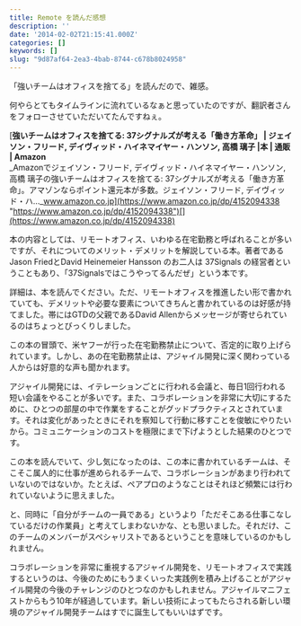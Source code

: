```yaml
---
title: Remote を読んだ感想
description: ''
date: '2014-02-02T21:15:41.000Z'
categories: []
keywords: []
slug: "9d87af64-2ea3-4bab-8744-c678b8024958"
---
```

「強いチームはオフィスを捨てる」を読んだので、雑感。

何やらとてもタイムラインに流れているなぁと思っていたのですが、翻訳者さんをフォローさせていただいてたんですねぇ。

[**強いチームはオフィスを捨てる: 37シグナルズが考える「働き方革命」 | ジェイソン・フリード, デイヴィッド・ハイネマイヤー・ハンソン, 高橋 璃子 |本 | 通販 | Amazon**  
_Amazonでジェイソン・フリード, デイヴィッド・ハイネマイヤー・ハンソン, 高橋 璃子の強いチームはオフィスを捨てる: 37シグナルズが考える「働き方革命」。アマゾンならポイント還元本が多数。ジェイソン・フリード, デイヴィッド・ハ…_www.amazon.co.jp](https://www.amazon.co.jp/dp/4152094338 "https://www.amazon.co.jp/dp/4152094338")[](https://www.amazon.co.jp/dp/4152094338)

本の内容としては、リモートオフィス、いわゆる在宅勤務と呼ばれることが多いですが、それについてのメリット・デメリットを解説している本。著者である Jason FriedとDavid Heinemeier Hansson のお二人は 37Signals の経営者ということもあり、「37Signalsではこうやってるんだぜ」という本です。

詳細は、本を読んでください。ただ、リモートオフィスを推進したい形で書かれていても、デメリットや必要な要素についてきちんと書かれているのは好感が持てました。帯にはGTDの父親であるDavid Allenからメッセージが寄せられているのはちょっとびっくりしました。

この本の冒頭で、米ヤフーが行った在宅勤務禁止について、否定的に取り上げられています。しかし、あの在宅勤務禁止は、アジャイル開発に深く関わっている人からは好意的な声も聞かれます。

アジャイル開発には、イテレーションごとに行われる会議と、毎日1回行われる短い会議をやることが多いです。また、コラボレーションを非常に大切にするために、ひとつの部屋の中で作業をすることがグッドプラクティスとされています。それは変化があったときにそれを察知して行動に移すことを俊敏にやりたいから。コミュニケーションのコストを極限にまで下げようとした結果のひとつです。

この本を読んでいて、少し気になったのは、この本に書かれているチームは、そこそこ属人的に仕事が進められるチームで、コラボレーションがあまり行われていないのではないか。たとえば、ペアプロのようなことはそれほど頻繁には行われていないように思えました。

と、同時に「自分がチームの一員である」というより「ただそこある仕事こなしているだけの作業員」と考えてしまわないかな、とも思いました。それだけ、このチームのメンバーがスペシャリストであるということを意味しているのかもしれません。

コラボレーションを非常に重視するアジャイル開発を、リモートオフィスで実践するというのは、今後のためにもうまくいった実践例を積み上げることがアジャイル開発の今後のチャレンジのひとつなのかもしれません。アジャイルマニフェストからもう10年が経過しています。新しい技術によってもたらされる新しい環境のアジャイル開発チームはすでに誕生してもいいはずです。